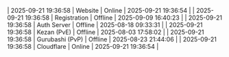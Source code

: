 | 2025-09-21 19:36:58 | Website | Online | 2025-09-21 19:36:54 |
| 2025-09-21 19:36:58 | Registration | Offline | 2025-09-09 16:40:23 |
| 2025-09-21 19:36:58 | Auth Server | Offline | 2025-08-18 09:33:31 |
| 2025-09-21 19:36:58 | Kezan (PvE) | Offline | 2025-08-03 17:58:02 |
| 2025-09-21 19:36:58 | Gurubashi (PvP) | Offline | 2025-08-23 21:44:06 |
| 2025-09-21 19:36:58 | Cloudflare | Online | 2025-09-21 19:36:54 |
